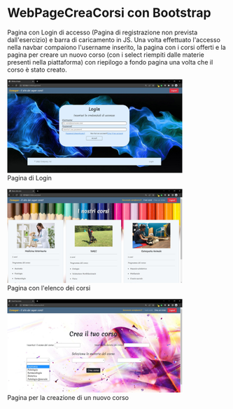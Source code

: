 # WebPageCreaCorsi con Bootstrap
Pagina con Login di accesso (Pagina di registrazione non prevista dall'esercizio)  e barra di caricamento in JS.
Una volta effettuato l'accesso nella navbar compaiono l'username inserito, la pagina con i corsi offerti e la pagina per creare un nuovo corso (con i select riempiti dalle materie presenti nella piattaforma) con riepilogo a fondo pagina una volta che il corso è stato creato.

<img src="images/Login.jpg" width="400"><br><span>Pagina di Login</span><br><br>
<img src="images/Corsi.jpg" width="400"><br><span>Pagina con l'elenco dei corsi</span><br><br>
<img src="images/CreaCorso.jpg" width="400"><br><span>Pagina per la creazione di un nuovo corso</span><br><br>
